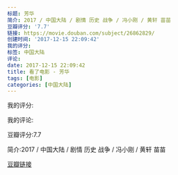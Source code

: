```yaml
---
标题: 芳华
简介: 2017 / 中国大陆 / 剧情 历史 战争 / 冯小刚 / 黄轩 苗苗
豆瓣评分: '7.7'
链接: https://movie.douban.com/subject/26862829/
创建时间: '2017-12-15 22:09:42'
我的评分:
标签: 中国大陆
评论:
date: 2017-12-15 22:09:42
title: 看了电影 - 芳华
tags: [电影]
categories: [中国大陆]
---
```


我的评分:

我的评论:

豆瓣评分:7.7

简介:2017 / 中国大陆 / 剧情 历史 战争 / 冯小刚 / 黄轩 苗苗

[豆瓣链接](https://movie.douban.com/subject/26862829/)

